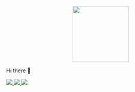<div id="header" align="center">
    <img src="https://i.giphy.com/media/v1.Y2lkPTc5MGI3NjExajBpaG5lbWd1NWJmb3RkdGlidnNpbGRhczlncmZtNTF3OHBsejU0OSZlcD12MV9pbnRlcm5hbF9naWZfYnlfaWQmY3Q9Zw/qgQUggAC3Pfv687qPC/giphy.gif" width="150">
</div>

Hi there 👋

<div id="badges">
    <a href="https://t.me/mrc1in">
        <img src="https://img.shields.io/badge/Telegram-blue?style=flat&logo=Telegram">
    </a>
    <a href="https://hh.ru/resume/b9b7f03aff0b2738e90039ed1f64694d365768">
         <img src="https://img.shields.io/badge/Vadim_Belyahovich-hh.ru-red?style=flat&logo=ReadMe&logoColor=red">
    </a>
    <a href="mailto:vadik123belyahovich@gmail.com">
        <img src="https://img.shields.io/badge/vadik123belyahovich@gmail.com-F9DB60?style=flat&logo=Gmail&logoColor=FF3333">
    </a>
</div>